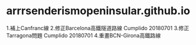 # arrrsenderismopeninsular.github.io
1.補上Canfranc線
2.修正Barcelona高鐵隧道路線 Cumplido 20180701
3.修正Tarragona問題 Cumplido 20180701
4.重畫BCN-Girona高鐵路線 

